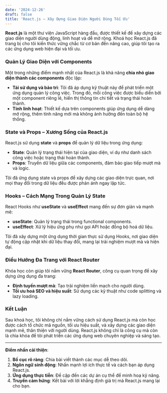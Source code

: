 ```yaml
---
date: '2024-12-26'
draft: false
title: 'React.js – Xây Dựng Giao Diện Người Dùng Tối Ưu'
---
```


**React.js** là một thư viện JavaScript hàng đầu, được thiết kế để xây dựng các giao diện người dùng động, linh hoạt và dễ mở rộng. Khoá học React.js đã trang bị cho tôi kiến thức vững chắc từ cơ bản đến nâng cao, giúp tôi tạo ra các ứng dụng web hiện đại và tối ưu.

### Quản Lý Giao Diện với Components
Một trong những điểm mạnh nhất của React.js là khả năng **chia nhỏ giao diện thành các components** độc lập:
- **Tái sử dụng và bảo trì**: Tôi đã áp dụng kỹ thuật này để phát triển một ứng dụng quản lý công việc. Trong đó, mỗi công việc được biểu diễn bởi một component riêng lẻ, hiển thị thông tin chi tiết và trạng thái hoàn thành.
- **Tính linh hoạt**: Thiết kế dựa trên components giúp ứng dụng dễ dàng mở rộng, thêm tính năng mới mà không ảnh hưởng đến toàn bộ hệ thống.

### State và Props – Xương Sống của React.js
React.js sử dụng **state** và **props** để quản lý dữ liệu trong ứng dụng:
- **State**: Quản lý trạng thái hiện tại của giao diện, ví dụ như danh sách công việc hoặc trạng thái hoàn thành.
- **Props**: Truyền dữ liệu giữa các components, đảm bảo giao tiếp mượt mà và logic.

Tôi đã ứng dụng state và props để xây dựng các giao diện trực quan, nơi mọi thay đổi trong dữ liệu đều được phản ánh ngay lập tức.

### Hooks – Cách Mạng Trong Quản Lý State
React Hooks như **useState** và **useEffect** mang đến sự đơn giản và mạnh mẽ:
- **useState**: Quản lý trạng thái trong functional components.
- **useEffect**: Xử lý hiệu ứng phụ như gọi API hoặc đồng bộ hoá dữ liệu.

Tôi đã xây dựng một ứng dụng thời gian thực sử dụng Hooks, nơi giao diện tự động cập nhật khi dữ liệu thay đổi, mang lại trải nghiệm mượt mà và hiện đại.

### Điều Hướng Đa Trang với React Router
Khóa học còn giúp tôi nắm vững **React Router**, công cụ quan trọng để xây dựng ứng dụng đa trang:
- **Định tuyến mượt mà**: Tạo trải nghiệm liền mạch cho người dùng.
- **Tối ưu hoá SEO và hiệu suất**: Sử dụng các kỹ thuật như code splitting và lazy loading.

### Kết Luận
Sau khoá học, tôi không chỉ nắm vững cách sử dụng React.js mà còn học được cách tổ chức mã nguồn, tối ưu hiệu suất, và xây dựng các giao diện mạnh mẽ, thân thiện với người dùng. React.js không chỉ là công cụ mà còn là chìa khóa để tôi phát triển các ứng dụng web chuyên nghiệp và sáng tạo.

---

**Điểm nhấn cải thiện**:
1. **Bố cục rõ ràng**: Chia bài viết thành các mục dễ theo dõi.
2. **Ngôn ngữ sinh động**: Nhấn mạnh lợi ích thực tế và cách bạn áp dụng React.js.
3. **Ứng dụng thực tiễn**: Đề cập đến các dự án cụ thể để minh hoạ kỹ năng.
4. **Truyền cảm hứng**: Kết bài với lời khẳng định giá trị mà React.js mang lại cho bạn. 
